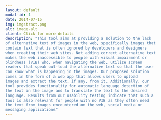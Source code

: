 ```yaml
---
layout: default
modal-id: 1
date: 2014-07-15
img: imgstract.png
alt: image-alt
client: Click for more details
description: "This tool aims at providing a solution to the lack
of alternative text of images in the web, specifically images that
contain text that is often ignored by developers and designers
when creating their web sites. Not adding correct alternative text
makes the web inaccessible to people with visual impairment or
blindness (VIB) who, when navigating the web, utilize screen
readers that speak out-loud the alternative text so that the user
can know what is happening in the images. Our proposed solution
comes in the form of a web app that allows users to upload
images and extract the text, if any, from it. Additionally, our
tool provides functionality for automatic language detection of
the text in the image and to translate the text to the desired
language. Results from our usability testing indicate that such a
tool is also relevant for people with no VIB as they often need
the text from images encountered on the web, social media or
messaging applications"
---
```



